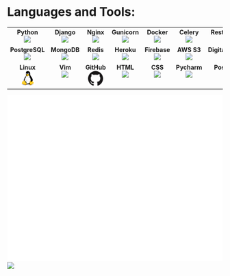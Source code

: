 <!-- <img align="right" alt="GIF" src="https://github.com/temirovazat/temirovazat/blob/master/coding.gif?raw=true" width="600" height="280" />

**Back-end**

![Python](https://img.shields.io/badge/-Python-1E90FF?style=flat-square&logo=python)
![Django](https://img.shields.io/badge/-Django-0aad48?style=flat-square&logo=Django)
![Django Rest Framework](https://img.shields.io/badge/DRF-red?style=flat-square&logo=Django)

**Databases**

![Postgresql](https://img.shields.io/badge/-Postgresql-%232c3e50?style=flat-square&logo=Postgresql)
![Mongodb](https://img.shields.io/badge/-Mongo-FCA121?style=flat-square&logo=mongodb)
![redis](https://img.shields.io/badge/-Redis-FCA121?style=flat-square&logo=redis)

**Tools**

![Docker](https://img.shields.io/badge/-Docker-46a2f1?style=flat-square&logo=docker&logoColor=white)
![Nginx](https://img.shields.io/badge/-Nginx-0aad48?style=flat-square&logo=nginx)
![Postman](https://img.shields.io/badge/Postman-FCA121?style=flat-square&logo=postman)
![Linux](https://img.shields.io/badge/Linux-262626?style=flat-square&logo=linux)
![Git](https://img.shields.io/badge/-Git-FCA121?style=flat-square&logo=git)
![GitHub](https://img.shields.io/badge/-GitHub-181717?style=flat-square&logo=github)
![GitLab](https://img.shields.io/badge/-GitLab-FCA121?style=flat-square&logo=gitlab)
![Pycharm](https://img.shields.io/badge/-Pycharm-267349?style=flat-square&logo=Pycharm)
![Vscode](https://img.shields.io/badge/-VScode-46a2f1?style=flat-square&logo=VisualStudio)


**Infrastructure**

![DigitalOcean](https://img.shields.io/badge/-DigitalOcean-%232c3e50?style=flat-square&logo=DigitalOcean)
![Firebase](https://img.shields.io/badge/-Firebase-FCA121?style=flat-square&logo=firebase)
![AWS](https://img.shields.io/badge/-AWS-%232c3e50?style=flat-square&logo=amazon)
![Heroku](https://img.shields.io/badge/-Heroku-8A2BE2?style=flat-square&logo=Heroku) -->


 #  Languages and Tools:
<table>
  <tbody>
    <tr valign="top">
      </td>
      <td width="12%" align="center">
        <span><b>Python</b></span><br>
        <img height="35px" src="https://cdn.svgporn.com/logos/python.svg">
      </td>
      <td width="12%" align="center">
        <span><b>Django</b></span><br>
        <img height="35px" src="https://cdn.svgporn.com/logos/django.svg">
      </td>
          <td width="12%" align="center">
        <span><b>Nginx</b></span><br>
        <img height="35px" src="https://camo.githubusercontent.com/6e9f3840e93aa25e8982c5b377f88e91aec0af5c/68747470733a2f2f63646e2e6f70656e6272696467652e636f6d2f6173736574732f696d616765732f6f70656e6272696467652d6e67696e782d736d616c6c2e706e67">
      </td>
                   <td width="12%" align="center">
        <span><b>Gunicorn</b></span><br>
        <img height="35px" src="https://cdn.worldvectorlogo.com/logos/gunicorn.svg">
      </td>
           <td width="12%" align="center">
        <span><b>Docker</b></span><br>
        <img height="35px" src="https://cdn.svgporn.com/logos/docker-icon.svg">
      </td>
                 <td width="12%" align="center">
        <span><b>Celery</b></span><br>
        <img height="35px" src="https://encrypted-tbn0.gstatic.com/images?q=tbn:ANd9GcQLbhzeCAsRojE_A5Jom1lNaMjhCZAVKNj_UKwGgoHq2STBTCpzZ30TO5gMujtCBeyVzas&usqp=CAUg">
      </td>
            <td width="12%" align="center">
        <span><b>Restful API</b></span><br>
        <img height="35px" src="https://files.realpython.com/media/drf-logo.37921ea75c09.png">
      </td>
       </tr>
    <tr valign="top">
      <td width="12%" align="center">
        <span><b>PostgreSQL</b></span><br>
        <img height="35px" src="https://cdn.svgporn.com/logos/postgresql.svg">
      </td>
      <td width="12%" align="center">
        <span><b>MongoDB</b></span><br>
        <img height="35px" src="https://cdn.svgporn.com/logos/mongodb.svg">
      </td>
               <td width="12%" align="center">
        <span><b>Redis</b></span><br>
        <img height="35px" src="https://cdn.svgporn.com/logos/redis.svg">
      </td>
            </td>
               <td width="12%" align="center">
        <span><b>Heroku</b></span><br>
        <img height="35px" src="https://cdn.svgporn.com/logos/heroku-icon.svg">
      </td>
       <td width="12%" align="center">
        <b><span>Firebase</span><br>
        <img height="35px" src="https://cdn.svgporn.com/logos/firebase.svg">
      </td>
                  <td width="12%" align="center">
        <span><b>AWS S3</b></span><br>
        <img height="35px" src="https://cdn.svgporn.com/logos/aws-s3.svg">
          </td>
                      <td width="12%" align="center">
        <span><b>DigitalOcean</b></span><br>
        <img height="35px" src="https://cdn.svgporn.com/logos/digital-ocean.svg">
          </td>
    </tr>
    <tr valign="top">
      <td width="12%" align="center">
        <span><b>Linux</b></span><br>
        <img height="35px" src="https://raw.githubusercontent.com/devicons/devicon/master/icons/linux/linux-original.svg">
      </td>
      <td width="12%" align="center">
        <span><b>Vim</b></span><br>
        <img height="35px" src="https://cdn.svgporn.com/logos/vim.svg">
      </td>
      <td width="12%" align="center">
        <span><b>GitHub</b></span><br>
        <img height="35px" src="https://raw.githubusercontent.com/github/explore/78df643247d429f6cc873026c0622819ad797942/topics/github/github.png">
            <td width="12%" align="center">
        <span><b>HTML</b></span><br>
        <img height="35px" src="https://cdn.svgporn.com/logos/html-5.svg">
      </td>
        <td width="12%" align="center">
        <span><b>CSS</b></span><br>
        <img height="35px" src="https://www.seekpng.com/png/full/222-2229373_open-css-3.png">
      </td>
       <td width="12%" align="center">
        <b><span>Pycharm</span><br>
        <img height="35px" src="https://tehnichka.pro/wp-content/uploads/2019/09/pycharm_logo.svg.png">
      </td>
             <td width="12%" align="center">
        <span><b>Postman</b></span><br>
        <img height="35px" src="https://res.cloudinary.com/postman/image/upload/t_team_logo/v1629869194/team/2893aede23f01bfcbd2319326bc96a6ed0524eba759745ed6d73405a3a8b67a8"> </td>
                  </td>

  </tbody>
</table> 





<!-- ## Find me around the web : <a href="https://github.com/sponsors/azat71"><img align="left" width="150" height="150" src="https://github.com/azat71/azat71/blob/main/gitok.png?raw=true"></a>
<!-- - My website <a href="https://www.monica.dev">monica.dev</a> 📹  -->
<!-- - Write in <a href="https://t.me/temirovazat"> Telegram</a> ✍🏻
- Sharing updates on <a href="https://www.linkedin.com/in/azatbek-temirov-601890210/">LinkedIn</a> 💼 --> 



<!-- # My Statistics: -->
<!-- <p align="left">
    <img src="https://github-readme-stats.vercel.app/api?username=temirovazat&show_icons=true&theme=dark&count_private=true&include_all_commits=true" alt="Azat's github Statistics"  width="49.5%"/> 
     <img src="https://github-readme-stats.vercel.app/api/top-langs/?username=temirovazat&layout=compact&bg_color=0,&theme=graywhite" alt="Azat's github top-langs" width="42%" />
</p> 
<img src = "https://github-readme-streak-stats.herokuapp.com?user=temirovazat&layout=compact&color=FFA500,&theme=night" alt="Azat's github top-langs" width="49.5%">
</p>
 <!--  -->
 
<!-- 
 **Night** 


Morning    3 commits     █░░░░░░░░░░░░░░░░░░░░░░░░   6.98% 
Daytime    12 commits    ██████░░░░░░░░░░░░░░░░░░░   26.8% 
Evening    7 commits     ████████████░░░░░░░░░░░░░   49.1% 
Night      8 commits     ████░░░░░░░░░░░░░░░░░░░░░   17.12%


 **I'm Most Productive on Sunday** 

Monday       11 commits    █░░░░░░░░░░░░░░░░░░░░░░░░   5.63% 
Tuesday      9 commits     ███░░░░░░░░░░░░░░░░░░░░░░   11.71% 
Wednesday    15 commits    ███░░░░░░░░░░░░░░░░░░░░░░   12.61% 
Thursday     7 commits     ██░░░░░░░░░░░░░░░░░░░░░░░   9.68% 
Friday       4 commits     ████░░░░░░░░░░░░░░░░░░░░░   18.47% 
Saturday     2 commits     ████░░░░░░░░░░░░░░░░░░░░░   18.47% 
Sunday       17 commits    █████░░░░░░░░░░░░░░░░░░░░   23.42%


**I Mostly Code in Pyhton** 

Python               12 repos            ██████████████████░░░░░░░  60.44% 
HTML                 3 repos             ████████░░░░░░░░░░░░░░░░░   33.33% 
CSS                  1 repo              ██░░░░░░░░░░░░░░░░░░░░░░░   11.11% 
JavaScript           1 repo              ██░░░░░░░░░░░░░░░░░░░░░░░   11.11%
MySQL                1 repo              ██░░░░░░░░░░░░░░░░░░░░░░░   11.11% -->

<!-- 
![trophy](https://github-profile-trophy.vercel.app/?username=temirovazat&theme=0&column=6&margin-w=15&margin-h=15&count_private=true) -->
<!-- <a href="https://github.com/Ashutosh00710/github-readme-activity-graph">
 <img src="https://activity-graph.herokuapp.com/graph?username=temirovazat&theme=xcode&area=true&&color=FFFFF0&line=FFFFF0&point=white&hide_border=true" width="100%"></a>
 -->
![Metrics](https://github.com/temirovazat/temirovazat/blob/master/github-metrics.svg)
    <img src="https://github.com/temirovazat/temirovazat/blob/master/metrics.plugin.stargazers.svg">
    <img width="900" height="1" alt="">
